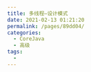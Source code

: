 ```yaml
---
title: 多线程—设计模式
date: 2021-02-13 01:21:20
permalink: /pages/89dd04/
categories:
  - CoreJava
  - 高级
tags:
  - 
---
```

